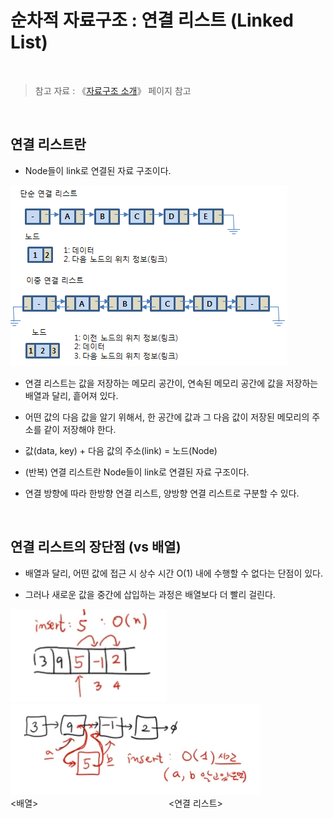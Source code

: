 # 순차적 자료구조 : 연결 리스트 (Linked List)

<br/>

>  참고 자료 : 《<a href="https://github.com/SangYoonLee1231/TIL/blob/main/DataStructure/data_structure_introduction.md">자료구조 소개</a>》 페이지 참고

<br/>

## 연결 리스트란

* Node들이 link로 연결된 자료 구조이다.

<img src="img/linked_list1.png">

<br/>

* 연결 리스트는 값을 저장하는 메모리 공간이, 연속된 메모리 공간에 값을 저장하는 배열과 달리, 흩어져 있다.

* 어떤 값의 다음 값을 알기 위해서, 한 공간에 값과 그 다음 값이 저장된 메모리의 주소를 같이 저장해야 한다.

* 값(data, key) + 다음 값의 주소(link) = 노드(Node)

* (반복) 연결 리스트란 Node들이 link로 연결된 자료 구조이다.

* 연결 방향에 따라 한방향 연결 리스트, 양방향 연결 리스트로 구분할 수 있다.

<br/>

## 연결 리스트의 장단점 (vs 배열)

* 배열과 달리, 어떤 값에 접근 시 상수 시간 O(1) 내에 수행할 수 없다는 단점이 있다.

* 그러나 새로운 값을 중간에 삽입하는 과정은 배열보다 더 빨리 걸린다.

<img src="img/linked_list2.png" width="250px"> <img src="img/linked_list3.png" width="400px">  
\<배열> &nbsp;&nbsp;&nbsp;&nbsp;&nbsp;&nbsp;&nbsp;&nbsp;&nbsp;&nbsp;&nbsp;&nbsp;&nbsp;&nbsp;&nbsp;&nbsp;&nbsp;&nbsp;&nbsp;&nbsp;&nbsp;&nbsp;&nbsp;&nbsp;&nbsp;&nbsp;&nbsp;&nbsp;&nbsp;&nbsp;&nbsp;&nbsp;&nbsp;&nbsp;&nbsp;&nbsp;&nbsp;&nbsp;&nbsp;&nbsp;&nbsp;&nbsp;&nbsp;&nbsp;&nbsp;&nbsp;&nbsp;&nbsp;&nbsp;&nbsp;&nbsp; \<연결 리스트>
